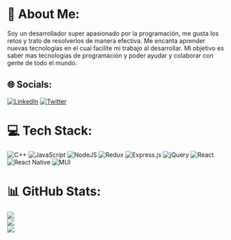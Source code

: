 # 💫 About Me:
Soy un desarrollador super apasionado por la programación, me gusta los retos y trato de resolverlos de manera efectiva. Me encanta aprender nuevas tecnologías en el cual facilite mi trabajo al desarrollar. Mi objetivo es saber mas tecnologías de programación y poder ayudar y colaborar con gente de todo el mundo.


## 🌐 Socials:
[![LinkedIn](https://img.shields.io/badge/LinkedIn-%230077B5.svg?logo=linkedin&logoColor=white)](https://linkedin.com/in/linkedin.com/in/claudio-angelo-chumpitaz-flores-29b069252) [![Twitter](https://img.shields.io/badge/Twitter-%231DA1F2.svg?logo=Twitter&logoColor=white)](https://twitter.com/https://twitter.com/AngeloChumpita2) 

# 💻 Tech Stack:
![C++](https://img.shields.io/badge/c++-%2300599C.svg?style=for-the-badge&logo=c%2B%2B&logoColor=white) ![JavaScript](https://img.shields.io/badge/javascript-%23323330.svg?style=for-the-badge&logo=javascript&logoColor=%23F7DF1E) ![NodeJS](https://img.shields.io/badge/node.js-6DA55F?style=for-the-badge&logo=node.js&logoColor=white) ![Redux](https://img.shields.io/badge/redux-%23593d88.svg?style=for-the-badge&logo=redux&logoColor=white) ![Express.js](https://img.shields.io/badge/express.js-%23404d59.svg?style=for-the-badge&logo=express&logoColor=%2361DAFB) ![jQuery](https://img.shields.io/badge/jquery-%230769AD.svg?style=for-the-badge&logo=jquery&logoColor=white) ![React](https://img.shields.io/badge/react-%2320232a.svg?style=for-the-badge&logo=react&logoColor=%2361DAFB) ![React Native](https://img.shields.io/badge/react_native-%2320232a.svg?style=for-the-badge&logo=react&logoColor=%2361DAFB) ![MUI](https://img.shields.io/badge/MUI-%230081CB.svg?style=for-the-badge&logo=material-ui&logoColor=white)
# 📊 GitHub Stats:
![](https://github-readme-stats.vercel.app/api?username=XDRiderXtremeXD&theme=dark&hide_border=false&include_all_commits=false&count_private=false)<br/>
![](https://github-readme-streak-stats.herokuapp.com/?user=XDRiderXtremeXD&theme=dark&hide_border=false)<br/>
![](https://github-readme-stats.vercel.app/api/top-langs/?username=XDRiderXtremeXD&theme=dark&hide_border=false&include_all_commits=false&count_private=false&layout=compact)

